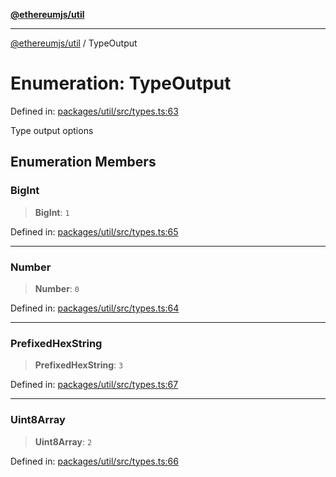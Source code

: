 [**@ethereumjs/util**](../README.md)

***

[@ethereumjs/util](../README.md) / TypeOutput

# Enumeration: TypeOutput

Defined in: [packages/util/src/types.ts:63](https://github.com/Dargon789/ethereumjs-monorepo/blob/master/packages/util/src/types.ts#L63)

Type output options

## Enumeration Members

### BigInt

> **BigInt**: `1`

Defined in: [packages/util/src/types.ts:65](https://github.com/Dargon789/ethereumjs-monorepo/blob/master/packages/util/src/types.ts#L65)

***

### Number

> **Number**: `0`

Defined in: [packages/util/src/types.ts:64](https://github.com/Dargon789/ethereumjs-monorepo/blob/master/packages/util/src/types.ts#L64)

***

### PrefixedHexString

> **PrefixedHexString**: `3`

Defined in: [packages/util/src/types.ts:67](https://github.com/Dargon789/ethereumjs-monorepo/blob/master/packages/util/src/types.ts#L67)

***

### Uint8Array

> **Uint8Array**: `2`

Defined in: [packages/util/src/types.ts:66](https://github.com/Dargon789/ethereumjs-monorepo/blob/master/packages/util/src/types.ts#L66)
